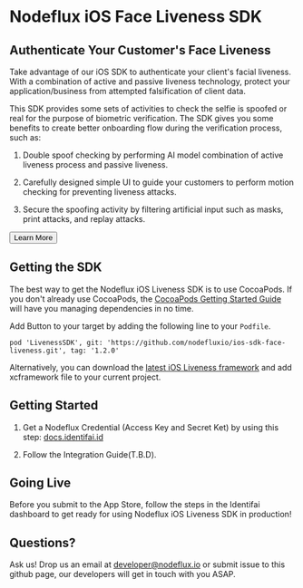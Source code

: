 # Nodeflux iOS Face Liveness SDK

## Authenticate Your Customer's Face Liveness

Take advantage of our iOS SDK to authenticate your client's facial liveness. With a combination of active and passive liveness technology, protect your application/business from attempted falsification of client data.

This SDK provides some sets of activities to check the selfie is spoofed or real for the purpose of biometric verification. The SDK gives you some benefits to create better onboarding flow during the verification process, such as:
1. Double spoof checking by performing AI model combination of active liveness process and passive liveness.

2. Carefully designed simple UI to guide your customers to perform motion checking for preventing liveness attacks.

3. Secure the spoofing activity by filtering artificial input such as masks, print attacks, and replay attacks.

<a href="https://www.identifai.id/face-liveness-detection"><button class="btn btn-secondary">Learn More</button></a>

## Getting the SDK

The best way to get the Nodeflux iOS Liveness SDK is to use CocoaPods. If you don't already use CocoaPods, the <a target="out" href="http://guides.cocoapods.org/using/getting-started.html">CocoaPods Getting Started Guide</a> will have you managing dependencies in no time.

Add Button to your target by adding the following line to your `Podfile`.

```
pod 'LivenessSDK', git: 'https://github.com/nodefluxio/ios-sdk-face-liveness.git', tag: '1.2.0'
```

Alternatively, you can download the [latest iOS Liveness framework](https://github.com/nodefluxio/ios-sdk-face-liveness/releases/latest) and add xcframework file to your current project.

## Getting Started

1. Get a Nodeflux Credential (Access Key and Secret Ket) by using this step: [docs.identifai.id](https://docs.identifai.id/api-documentation/get-access-key)

2. Follow the Integration Guide(T.B.D)</a>.

## Going Live

Before you submit to the App Store, follow the steps in the Identifai dashboard to get ready for using Nodeflux iOS Liveness SDK in production!

## Questions?

Ask us! Drop us an email at <a href="mailto:developer@nodeflux.io">developer@nodeflux.io</a> or submit issue to this github page, our developers will get in touch with you ASAP.